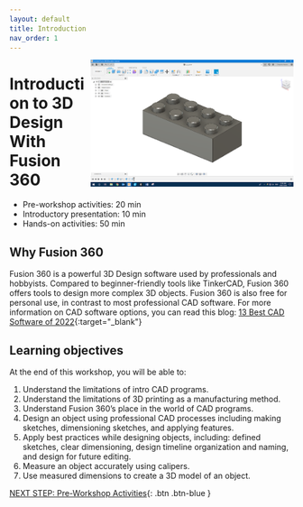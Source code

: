 ```yaml
---
layout: default
title: Introduction 
nav_order: 1
---
```


<img src="images/logo.png" style="float:right;width:360px;" alt="image description">

# Introduction to 3D Design With Fusion 360

- Pre-workshop activities: 20 min 
- Introductory presentation: 10 min
- Hands-on activities: 50 min

## Why Fusion 360

Fusion 360 is a powerful 3D Design software used by professionals and hobbyists.  Compared to beginner-friendly tools like TinkerCAD, Fusion 360 offers tools to design more complex 3D objects.  Fusion 360 is also free for personal use, in contrast to most professional CAD software.
For more information on CAD software options, you can read this blog: [13 Best CAD Software of 2022](https://www.adamenfroy.com/cad-software){:target="_blank"}

## Learning objectives

At the end of this workshop, you will be able to:

1.  Understand the limitations of intro CAD programs.
2.  Understand the limitations of 3D printing as a manufacturing method.
3.  Understand Fusion 360’s place in the world of CAD programs.
4.  Design an object using professional CAD processes including making sketches, dimensioning sketches, and applying features.
5.  Apply best practices while designing objects, including: defined sketches, clear dimensioning, design timeline organization and naming, and design for future editing.
6.  Measure an object accurately using calipers.
7.  Use measured dimensions to create a 3D model of an object.
 
[NEXT STEP: Pre-Workshop Activities](pre-workshop.html){: .btn .btn-blue }
